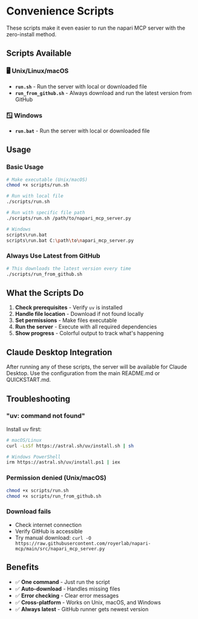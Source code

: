 # Convenience Scripts

These scripts make it even easier to run the napari MCP server with the zero-install method.

## Scripts Available

### 🖥️ Unix/Linux/macOS

- **`run.sh`** - Run the server with local or downloaded file
- **`run_from_github.sh`** - Always download and run the latest version from GitHub

### 🪟 Windows

- **`run.bat`** - Run the server with local or downloaded file

## Usage

### Basic Usage

```bash
# Make executable (Unix/macOS)
chmod +x scripts/run.sh

# Run with local file
./scripts/run.sh

# Run with specific file path
./scripts/run.sh /path/to/napari_mcp_server.py

# Windows
scripts\run.bat
scripts\run.bat C:\path\to\napari_mcp_server.py
```

### Always Use Latest from GitHub

```bash
# This downloads the latest version every time
./scripts/run_from_github.sh
```

## What the Scripts Do

1. **Check prerequisites** - Verify `uv` is installed
2. **Handle file location** - Download if not found locally
3. **Set permissions** - Make files executable
4. **Run the server** - Execute with all required dependencies
5. **Show progress** - Colorful output to track what's happening

## Claude Desktop Integration

After running any of these scripts, the server will be available for Claude Desktop. Use the configuration from the main README.md or QUICKSTART.md.

## Troubleshooting

### "uv: command not found"
Install uv first:
```bash
# macOS/Linux
curl -LsSf https://astral.sh/uv/install.sh | sh

# Windows PowerShell
irm https://astral.sh/uv/install.ps1 | iex
```

### Permission denied (Unix/macOS)
```bash
chmod +x scripts/run.sh
chmod +x scripts/run_from_github.sh
```

### Download fails
- Check internet connection
- Verify GitHub is accessible
- Try manual download: `curl -O https://raw.githubusercontent.com/royerlab/napari-mcp/main/src/napari_mcp_server.py`

## Benefits

- ✅ **One command** - Just run the script
- ✅ **Auto-download** - Handles missing files
- ✅ **Error checking** - Clear error messages
- ✅ **Cross-platform** - Works on Unix, macOS, and Windows
- ✅ **Always latest** - GitHub runner gets newest version
